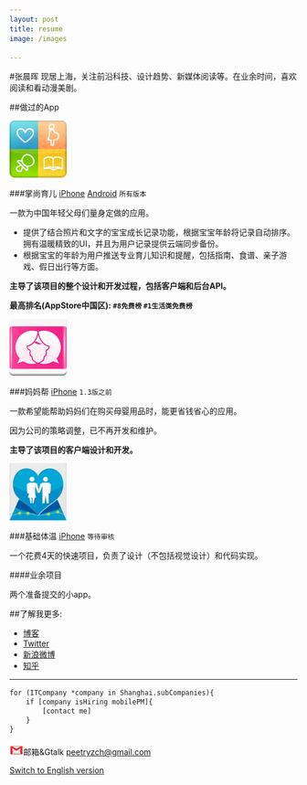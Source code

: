 ```yaml
---
layout: post
title: resume
image: /images

---
```


#张晨晖
现居上海，关注前沿科技、设计趋势、新媒体阅读等。在业余时间，喜欢阅读和看动漫美剧。

##做过的App

<img width="100" height="100" src="images/icon_zsye.png">

###掌尚育儿 [iPhone](http://itunes.apple.com/app/id417220945?mt=8) [Android](https://market.android.com/details?id=com.yaya.yuer2) 
`所有版本 `

一款为中国年轻父母们量身定做的应用。 

* 提供了结合照片和文字的宝宝成长记录功能，根据宝宝年龄将记录自动排序。拥有温暖精致的UI，并且为用户记录提供云端同步备份。
* 根据宝宝的年龄为用户推送专业育儿知识和提醒，包括指南、食谱、亲子游戏、假日出行等方面。

**主导了该项目的整个设计和开发过程，包括客户端和后台API。**

**最高排名(AppStore中国区): `#8免费榜` `#1生活类免费榜`**

<img width="100" height="100" src="images/icon_mmb.jpg">

###妈妈帮 [iPhone](itunes.apple.com/cn/app/id438029193?mt=8)
`1.3版之前`

一款希望能帮助妈妈们在购买母婴用品时，能更省钱省心的应用。

因为公司的策略调整，已不再开发和维护。

**主导了该项目的客户端设计和开发。**

<img width="100" height="100" src="images/icon_basetemp.png">

###基础体温 [iPhone]() 
`等待审核` 

一个花费4天的快速项目，负责了设计（不包括视觉设计）和代码实现。

####业余项目

两个准备提交的小app。

##了解我更多:

* [博客](http://blog.chenhui.ch)
* [Twitter](https://twitter.com/peetryzch)
* [新浪微博](http://weibo.com/froo)
* [知乎](http://www.zhihu.com/people/zhang-chen-hui)

***
	for (ITCompany *company in Shanghai.subCompanies){
		if [company isHiring mobilePM]{
			[contact me]
		}
	}

<img width="24" height="24" src="images/icon_mail.png">邮箱&Gtalk [peetryzch@gmail.com](mailto:peetryzch@gmail.com)

[Switch to English version](/index_en.html)